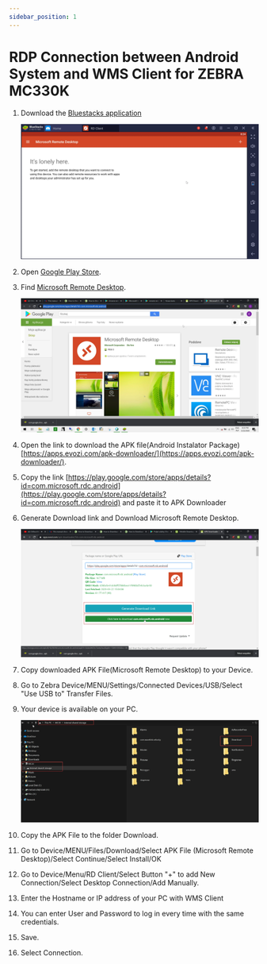 ```yaml
---
sidebar_position: 1
---
```


# RDP Connection between Android System and WMS Client for ZEBRA MC330K

1. Download the [Bluestacks application](https://www.wikihow.com/Download-Application-from-Google-Play-to-PC)

    ![Bluestacks](./media/bluestacks.webp)
2. Open [Google Play Store](https://play.google.com/store).
3. Find [Microsoft Remote Desktop](https://play.google.com/store/apps/details?id=com.microsoft.rdc.android).

    ![Microsoft](./media/play_microsft.webp)
4. Open the link to download the APK file(Android Instalator Package) [https://apps.evozi.com/apk-downloader/](https://apps.evozi.com/apk-downloader/).
5. Copy the link [https://play.google.com/store/apps/details?id=com.microsoft.rdc.android](https://play.google.com/store/apps/details?id=com.microsoft.rdc.android) and paste it to APK Downloader
6. Generate Download link and Download Microsoft Remote Desktop.

    ![Package](./media/microsoft-package.webp)
7. Copy downloaded APK File(Microsoft Remote Desktop) to your Device.
8. Go to Zebra Device/MENU/Settings/Connected Devices/USB/Select "Use USB to" Transfer Files.
9. Your device is available on your PC.

    ![Download](./media/microsoft-download.webp)
10. Copy the APK File to the folder Download.
11. Go to Device/MENU/Files/Download/Select APK File (Microsoft Remote Desktop)/Select Continue/Select Install/OK
12. Go to Device/Menu/RD Client/Select Button "+" to add New Connection/Select Desktop Connection/Add Manually.
13. Enter the Hostname or IP address of your PC with WMS Client
14. You can enter User and Password to log in every time with the same credentials.
15. Save.
16. Select Connection.
